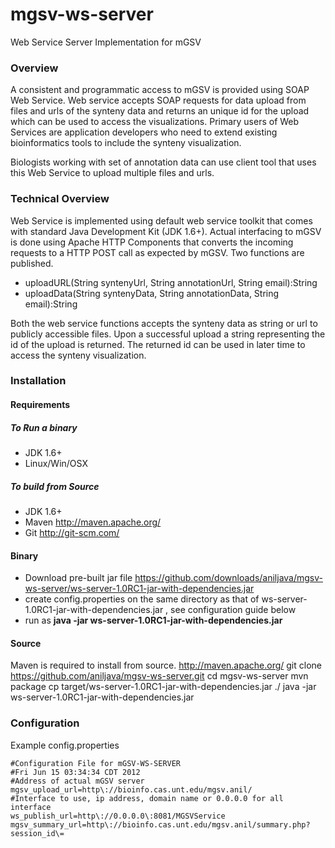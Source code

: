 mgsv-ws-server
==============

Web Service Server Implementation for mGSV

### Overview
A consistent and programmatic access to mGSV is provided using SOAP Web Service. Web service accepts SOAP requests for data upload from files and urls of the synteny data and returns an unique id for the upload
which can be used to access the visualizations. Primary users of Web Services are application developers who need to extend existing bioinformatics tools to include the synteny visualization.

Biologists working with set of annotation data can use client tool that uses this Web Service to upload multiple files and urls.


### Technical Overview
Web Service is implemented using default web service toolkit that comes with standard Java Development Kit (JDK 1.6+). Actual interfacing to mGSV is done using Apache HTTP Components that converts the incoming
requests to a HTTP POST call as expected by mGSV. Two functions are published.

- uploadURL(String syntenyUrl, String annotationUrl, String email):String
- uploadData(String syntenyData, String annotationData, String email):String


Both the web service functions accepts the synteny data as string or url to publicly accessible files. Upon a successful upload a string representing the id of the upload is returned. The returned id can be used
in later time to access the synteny visualization.

### Installation
#### Requirements

##### To Run a binary
- JDK 1.6+
- Linux/Win/OSX

##### To build from Source
- JDK 1.6+
- Maven <http://maven.apache.org/>
- Git <http://git-scm.com/>


#### Binary

- Download pre-built jar file <https://github.com/downloads/aniljava/mgsv-ws-server/ws-server-1.0RC1-jar-with-dependencies.jar>
- create config.properties on the same directory as that of ws-server-1.0RC1-jar-with-dependencies.jar , see configuration guide below
- run as **java -jar ws-server-1.0RC1-jar-with-dependencies.jar**


#### Source
Maven is required to install from source. <http://maven.apache.org/>
    git clone https://github.com/aniljava/mgsv-ws-server.git
    cd mgsv-ws-server
    mvn package
    cp target/ws-server-1.0RC1-jar-with-dependencies.jar ./
    java -jar ws-server-1.0RC1-jar-with-dependencies.jar
    

### Configuration
Example config.properties

	#Configuration File for mGSV-WS-SERVER
	#Fri Jun 15 03:34:34 CDT 2012
	#Address of actual mGSV server
	mgsv_upload_url=http\://bioinfo.cas.unt.edu/mgsv.anil/
	#Interface to use, ip address, domain name or 0.0.0.0 for all interface
	ws_publish_url=http\://0.0.0.0\:8081/MGSVService
	mgsv_summary_url=http\://bioinfo.cas.unt.edu/mgsv.anil/summary.php?session_id\=
